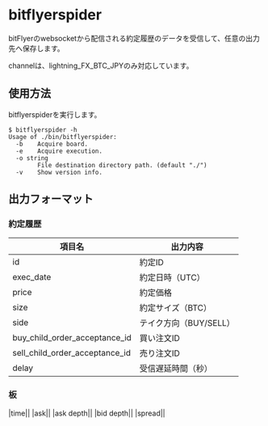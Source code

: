 # bitflyerspider

bitFlyerのwebsocketから配信される約定履歴のデータを受信して、任意の出力先へ保存します。

channelは、lightning_FX_BTC_JPYのみ対応しています。 

## 使用方法

bitflyerspiderを実行します。

```
$ bitflyerspider -h
Usage of ./bin/bitflyerspider:
  -b	Acquire board.
  -e	Acquire execution.
  -o string
    	File destination directory path. (default "./")
  -v	Show version info.
```

## 出力フォーマット

### 約定履歴

|項目名|出力内容|
|---|---|
|id|約定ID|
|exec_date|約定日時（UTC）|
|price|約定価格|
|size|約定サイズ（BTC）|
|side|テイク方向（BUY/SELL）|
|buy_child_order_acceptance_id|買い注文ID|
|sell_child_order_acceptance_id|売り注文ID|
|delay|受信遅延時間（秒）|

### 板

|time||
|ask||
|ask depth||
|bid depth||
|spread||
